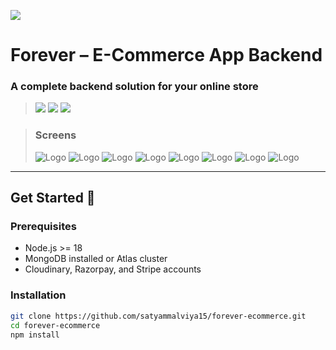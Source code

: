 ![](./screenshots/icon.png)

# Forever – E-Commerce App Backend
### A complete backend solution for your online store

> [<img src="https://ziadoua.github.io/m3-Markdown-Badges/badges/NodeJS/nodejs2.svg">]()
> [<img src="https://ziadoua.github.io/m3-Markdown-Badges/badges/Express/express2.svg">]()
> [<img src="https://ziadoua.github.io/m3-Markdown-Badges/badges/MongoDB/mongodb2.svg">]()

> ### Screens
> ![Logo](./src/assets/screenshot/D1.png)
> ![Logo](./src/assets/screenshot/D2.png)
> ![Logo](./src/assets/screenshot/D8.png)
> ![Logo](./src/assets/screenshot/D10.png)
> ![Logo](./src/assets/screenshot/D11.png)
> ![Logo](./src/assets/screenshot/M1.png)
> ![Logo](./src/assets/screenshot/M2.png)
> ![Logo](./src/assets/screenshot/M3.png)

---

## Get Started 🚀

### Prerequisites
- Node.js >= 18
- MongoDB installed or Atlas cluster
- Cloudinary, Razorpay, and Stripe accounts

### Installation
```bash
git clone https://github.com/satyammalviya15/forever-ecommerce.git
cd forever-ecommerce
npm install

